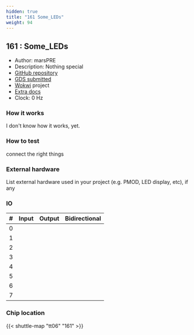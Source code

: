 ```yaml
---
hidden: true
title: "161 Some_LEDs"
weight: 94
---
```


## 161 : Some_LEDs

* Author: marsPRE
* Description: Nothing special 
* [GitHub repository](https://github.com/marsPRE/tinytapeout_workshop)
* [GDS submitted](https://github.com/marsPRE/tinytapeout_workshop/actions/runs/8673999176)
* [Wokwi](https://wokwi.com/projects/395055035944909825) project
* [Extra docs]()
* Clock: 0 Hz

<!---

This file is used to generate your project datasheet. Please fill in the information below and delete any unused
sections.

You can also include images in this folder and reference them in the markdown. Each image must be less than
512 kb in size, and the combined size of all images must be less than 1 MB.
-->


### How it works

I don't know how it works, yet.

### How to test

connect the right things

### External hardware

List external hardware used in your project (e.g. PMOD, LED display, etc), if any


### IO

| #             | Input    | Output   | Bidirectional   |
| ------------- | -------- | -------- | --------------- |
| 0 |   |   |      |
| 1 |   |   |      |
| 2 |   |   |      |
| 3 |   |   |      |
| 4 |   |   |      |
| 5 |   |   |      |
| 6 |   |   |      |
| 7 |   |   |      |


### Chip location

{{< shuttle-map "tt06" "161" >}}
